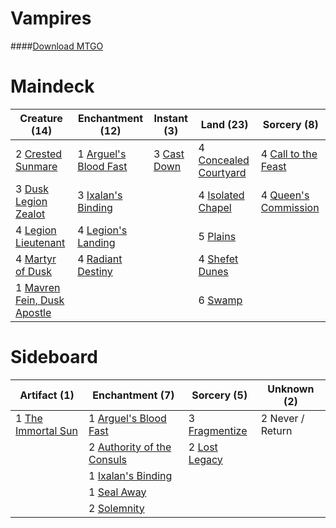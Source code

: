 # Vampires

####[Download MTGO](../collection/Vampires.txt)
# Maindeck

|                                            Creature (14)                                             |                                        Enchantment (12)                                        |                                     Instant (3)                                      |                                           Land (23)                                            |                                          Sorcery (8)                                          |
|------------------------------------------------------------------------------------------------------|------------------------------------------------------------------------------------------------|--------------------------------------------------------------------------------------|------------------------------------------------------------------------------------------------|-----------------------------------------------------------------------------------------------|
|2 [Crested Sunmare](http://gatherer.wizards.com/Pages/Card/Details.aspx?multiverseid=430695)          |1 [Arguel's Blood Fast](http://gatherer.wizards.com/Pages/Card/Details.aspx?multiverseid=439316)|3 [Cast Down](http://gatherer.wizards.com/Pages/Card/Details.aspx?multiverseid=442969)|4 [Concealed Courtyard](http://gatherer.wizards.com/Pages/Card/Details.aspx?multiverseid=417818)|4 [Call to the Feast](http://gatherer.wizards.com/Pages/Card/Details.aspx?multiverseid=435375) |
|3 [Dusk Legion Zealot](http://gatherer.wizards.com/Pages/Card/Details.aspx?multiverseid=442078)       |3 [Ixalan's Binding](http://gatherer.wizards.com/Pages/Card/Details.aspx?multiverseid=435168)   |                                                                                      |4 [Isolated Chapel](http://gatherer.wizards.com/Pages/Card/Details.aspx?multiverseid=382189)    |4 [Queen's Commission](http://gatherer.wizards.com/Pages/Card/Details.aspx?multiverseid=435181)|
|4 [Legion Lieutenant](http://gatherer.wizards.com/Pages/Card/Details.aspx?multiverseid=439822)        |4 [Legion's Landing](http://gatherer.wizards.com/Pages/Card/Details.aspx?multiverseid=435173)   |                                                                                      |5 [Plains](http://gatherer.wizards.com/Pages/Card/Details.aspx?multiverseid=439601)             |                                                                                               |
|4 [Martyr of Dusk](http://gatherer.wizards.com/Pages/Card/Details.aspx?multiverseid=439671)           |4 [Radiant Destiny](http://gatherer.wizards.com/Pages/Card/Details.aspx?multiverseid=439675)    |                                                                                      |4 [Shefet Dunes](http://gatherer.wizards.com/Pages/Card/Details.aspx?multiverseid=430872)       |                                                                                               |
|1 [Mavren Fein, Dusk Apostle](http://gatherer.wizards.com/Pages/Card/Details.aspx?multiverseid=435176)|                                                                                                |                                                                                      |6 [Swamp](http://gatherer.wizards.com/Pages/Card/Details.aspx?multiverseid=439603)              |                                                                                               |


# Sideboard

|                                        Artifact (1)                                         |                                           Enchantment (7)                                           |                                      Sorcery (5)                                       |  Unknown (2)   |
|---------------------------------------------------------------------------------------------|-----------------------------------------------------------------------------------------------------|----------------------------------------------------------------------------------------|----------------|
|1 [The Immortal Sun](http://gatherer.wizards.com/Pages/Card/Details.aspx?multiverseid=439844)|1 [Arguel's Blood Fast](http://gatherer.wizards.com/Pages/Card/Details.aspx?multiverseid=439316)     |3 [Fragmentize](http://gatherer.wizards.com/Pages/Card/Details.aspx?multiverseid=417587)|2 Never / Return|
|                                                                                             |2 [Authority of the Consuls](http://gatherer.wizards.com/Pages/Card/Details.aspx?multiverseid=417578)|2 [Lost Legacy](http://gatherer.wizards.com/Pages/Card/Details.aspx?multiverseid=417661)|                |
|                                                                                             |1 [Ixalan's Binding](http://gatherer.wizards.com/Pages/Card/Details.aspx?multiverseid=435168)        |                                                                                        |                |
|                                                                                             |1 [Seal Away](http://gatherer.wizards.com/Pages/Card/Details.aspx?multiverseid=442919)               |                                                                                        |                |
|                                                                                             |2 [Solemnity](http://gatherer.wizards.com/Pages/Card/Details.aspx?multiverseid=430711)               |                                                                                        |                |


